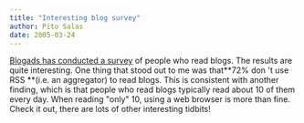 ```yaml
---
title: "Interesting blog survey"
author: Pito Salas
date: 2005-03-24
---
```




[Blogads has conducted a
survey](<http://www.blogads.com/survey/2005_blog_reader_survey.html>) of
people who read blogs. The results are quite interesting. One thing that stood
out to me was that**72% don 't use RSS **(i.e. an aggregator) to read blogs.
This is consistent with another finding, which is that people who read blogs
typically read about 10 of them every day. When reading "only" 10, using a web
browser is more than fine. Check it out, there are lots of other interesting
tidbits!


